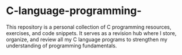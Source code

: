 # C-language-programming-
This repository is a personal collection of C programming resources, exercises, and code snippets. It serves as a revision hub where I store, organize, and review all my C language programs to strengthen my understanding of programming fundamentals.
